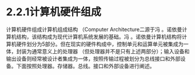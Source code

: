 # 2.2.1计算机硬件组成

计算机硬件组成计算机组成结构 （Computer Architecture二源于冯 。诺依曼计算机结构，该结构成为现代计算机系统发展的基础。冯 。诺依曼计算机结构将计算机硬件划分为5部分。但在现实的硬件构成中，控制单元和运算单元被集成为一体，封装为通常意义上的处理器 （但处理器并不是只有上述两部分）；输入设备和输出设备则经常被设计者集成为一体，按照传输过程被划分为总线接口和外部设备。下面按照处理器。存储器。总线。接口和外部设备进行阐述。